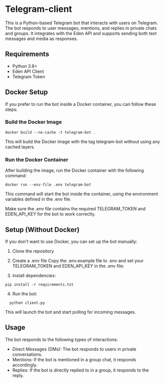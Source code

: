 # Telegram-client

This is a Python-based Telegram bot that interacts with users on Telegram. The bot responds to user messages, mentions, and replies in private chats and groups. It integrates with the Eden API and supports sending both text messages and media as responses.

## Requirements
 - Python 3.8+
 - Eden API Client
 - Telegram Token

## Docker Setup
If you prefer to run the bot inside a Docker container, you can follow these steps:

 ### Build the Docker Image
 ```
docker build --no-cache -t telegram-bot .

 ```
 This will build the Docker image with the tag telegram-bot without using any cached layers.

### Run the Docker Container

After building the image, run the Docker container with the following command:

```
docker run --env-file .env telegram-bot

```

This command will start the bot inside the container, using the environment variables defined in the .env file.

Make sure the .env file contains the required TELEGRAM_TOKEN and EDEN_API_KEY for the bot to work correctly.

## Setup (Without Docker)

 If you don't want to use Docker, you can set up the bot  manually:

 1. Clone the repository

 2. Create a .env file
  Copy the .env.example file to .env and set your 
  TELEGRAM_TOKEN and EDEN_API_KEY in the .env file:

 3. Install dependencies:

  ```
  pip install -r requirements.txt

  ```

 4. Run the bot:
```
  python client.py
```
This will launch the bot and start polling for incoming messages.

## Usage
The bot responds to the following types of interactions:
 - Direct Messages (DMs): The bot responds to users in private conversations.
 - Mentions: If the bot is mentioned in a group chat, it responds accordingly.
 - Replies: If the bot is directly replied to in a group, it responds to the reply.



